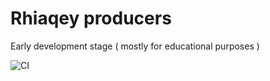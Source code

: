 # Rhiaqey producers

Early development stage ( mostly for educational purposes )

![CI](https://github.com/rhiaqey/producers/actions/workflows/pr_merge.yml/badge.svg)
